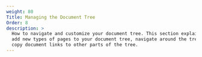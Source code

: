```yaml
---
weight: 80
Title: Managing the Document Tree
Order: 8
description: >
  How to navigate and customize your document tree. This section explains how you can
  add new types of pages to your document tree, navigate around the tree, and move or
  copy document links to other parts of the tree.
---
```

